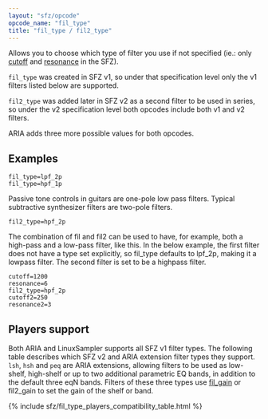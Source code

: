 ```yaml
---
layout: "sfz/opcode"
opcode_name: "fil_type"
title: "fil_type / fil2_type"
---
```

Allows you to choose which type of filter you use if not specified
(ie.: only [cutoff] and [resonance] in the SFZ).

`fil_type` was created in SFZ v1, so under that specification level only the
v1 filters listed below are supported.

`fil2_type` was added later in SFZ v2 as a second filter to be used in series,
so under the v2 specification level both opcodes include both v1 and v2 filters.

ARIA adds three more possible values for both opcodes.

## Examples

```
fil_type=lpf_2p
fil_type=hpf_1p
```

Passive tone controls in guitars are one-pole low pass filters.
Typical subtractive synthesizer filters are two-pole filters.

```
fil2_type=hpf_2p
```

The combination of fil and fil2 can be used to have, for
example, both a high-pass and a low-pass filter, like this.
In the below example, the first filter does not have a type
set explicitly, so fil_type defaults to lpf_2p, making it
a lowpass filter. The second filter is set to be a highpass filter.

```
cutoff=1200
resonance=6
fil2_type=hpf_2p
cutoff2=250
resonance2=3
```

## Players support

Both ARIA and LinuxSampler supports all SFZ v1 filter types.
The following table describes which SFZ v2 and ARIA extension filter types they support.
`lsh`, `hsh` and `peq` are ARIA extensions, allowing filters to be used as low-shelf,
high-shelf or up to two additional parametric EQ bands,
in addition to the default three eqN bands.
Filters of these three types use [fil_gain] or fil2_gain
to set the gain of the shelf or band.

{% include sfz/fil_type_players_compatibility_table.html %}


[cutoff]:    cutoff
[fil_gain]:  fil_gain
[resonance]: resonance
